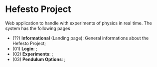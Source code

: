 # Hefesto Project

Web application to handle with experiments of physics in real time. The system has the following pages

- (??) **Informational** (Landing page): General informations about the Hefesto Project;
- (01) **Login**: ;
- (02) **Experiments**: ;
- (03) **Pendulum Options**: ;
